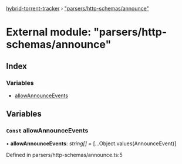 [hybrid-torrent-tracker](../README.md) › ["parsers/http-schemas/announce"](_parsers_http_schemas_announce_.md)

# External module: "parsers/http-schemas/announce"

## Index

### Variables

* [allowAnnounceEvents](_parsers_http_schemas_announce_.md#const-allowannounceevents)

## Variables

### `Const` allowAnnounceEvents

• **allowAnnounceEvents**: *string[]* =  [...Object.values(AnnounceEvent)]

Defined in parsers/http-schemas/announce.ts:5
